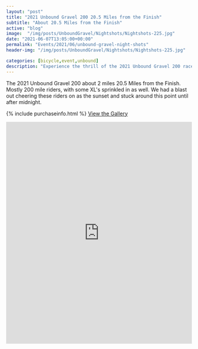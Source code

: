 ```yaml
---
layout: "post"
title: "2021 Unbound Gravel 200 20.5 Miles from the Finish"
subtitle: "About 20.5 Miles from the Finish"
active: "blog"
image:  "/img/posts/UnboundGravel/Nightshots/Nightshots-225.jpg"
date: "2021-06-07T13:05:00+00:00"
permalink: "Events/2021/06/unbound-gravel-night-shots"
header-img: "/img/posts/UnboundGravel/Nightshots/Nightshots-225.jpg"

categories: [bicycle,event,unbound]
description: "Experience the thrill of the 2021 Unbound Gravel 200 race with 200 mile riders and some XL's, cheering on until midnight."
---
```

The 2021 Unbound Gravel 200 about 2 miles 20.5 Miles from the Finish. Mostly 200 mile riders, with some XL's sprinkled in as well. We had a blast out cheering these riders on as the sunset and stuck around this point until after midnight.

{% include purchaseinfo.html %}
[View the Gallery](https://photos.rainbowmarks.com/2021/Bikes/Unbound-Gravel-2021/2021-Unbound-Gravel-200-205-Miles-from-the-Finish)

<iframe src="https://photos.rainbowmarks.com/frame/slideshow?key=BGJSb2&speed=3&transition=fade&autoStart=1&captions=0&navigation=0&playButton=0&randomize=0&transitionSpeed=2" width="100%" height="600" frameborder="no" scrolling="no"></iframe>
